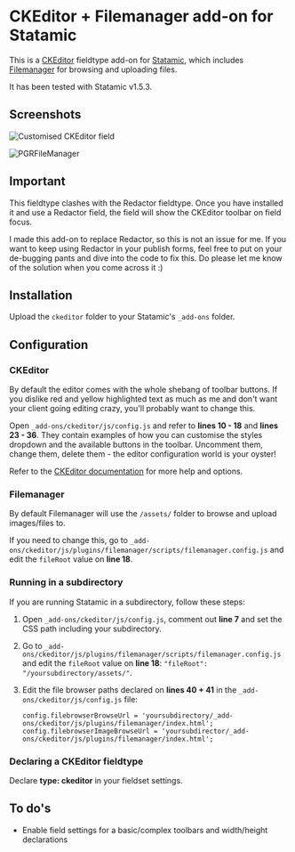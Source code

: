 # CKEditor + Filemanager add-on for Statamic
This is a [CKEditor](http://ckeditor.com) fieldtype add-on for [Statamic](http://statamic.com/), which includes [Filemanager](https://github.com/simogeo/Filemanager) for browsing and uploading files.

It has been tested with Statamic v1.5.3. 

## Screenshots
![Customised CKEditor field](http://katrinkerber.com/assets/screenshot-ckeditor.png)

![PGRFileManager](http://katrinkerber.com/assets/screenshot-filemanager.png)

## Important
This fieldtype clashes with the Redactor fieldtype. Once you have installed it and use a Redactor field, the field will show the CKEditor toolbar on field focus.

I made this add-on to replace Redactor, so this is not an issue for me. If you want to keep using Redactor in your publish forms, feel free to put on your de-bugging pants and dive into the code to fix this. Do please let me know of the solution when you come across it :)

## Installation
Upload the `ckeditor` folder to your Statamic's `_add-ons` folder.

## Configuration
### CKEditor
By default the editor comes with the whole shebang of toolbar buttons. If you dislike red and yellow highlighted text as much as me and don't want your client going editing crazy, you'll probably want to change this.

Open `_add-ons/ckeditor/js/config.js` and refer to **lines 10 - 18** and **lines 23 - 36**. They contain examples of how you can customise the styles dropdown and the available buttons in the toolbar. Uncomment them, change them, delete them - the editor configuration world is your oyster! 

Refer to the [CKEditor documentation](http://docs.cksource.com/CKEditor_3.x/Developers_Guide/Toolbar) for more help and options.

### Filemanager
By default Filemanager will use the `/assets/` folder to browse and upload images/files to.

If you need to change this, go to `_add-ons/ckeditor/js/plugins/filemanager/scripts/filemanager.config.js` and edit the `fileRoot` value on **line 18**.

### Running in a subdirectory
If you are running Statamic in a subdirectory, follow these steps:

1. Open `_add-ons/ckeditor/js/config.js`, comment out **line 7** and set the CSS path including your subdirectory.
2. Go to `_add-ons/ckeditor/js/plugins/filemanager/scripts/filemanager.config.js` and edit the `fileRoot` value on **line 18**: `"fileRoot": "/yoursubdirectory/assets/"`.
3. Edit the file browser paths declared on **lines 40 + 41** in the `_add-ons/ckeditor/js/config.js` file:

    `config.filebrowserBrowseUrl = 'yoursubdirectory/_add-ons/ckeditor/js/plugins/filemanager/index.html';`
    `config.filebrowserImageBrowseUrl = 'yoursubdirector/_add-ons/ckeditor/js/plugins/filemanager/index.html';`

### Declaring a CKEditor fieldtype
Declare **type: ckeditor** in your fieldset settings.

## To do's
* Enable field settings for a basic/complex toolbars and width/height declarations
